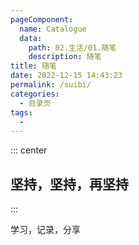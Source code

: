 ```yaml
---
pageComponent:
  name: Catalogue
  data:
    path: 02.生活/01.随笔
    description: 随笔
title: 随笔
date: 2022-12-15 14:43:23
permalink: /suibi/
categories:
  - 目录页
tags:
  - 
---
```


::: center

## 坚持，坚持，再坚持

:::

学习，记录，分享
